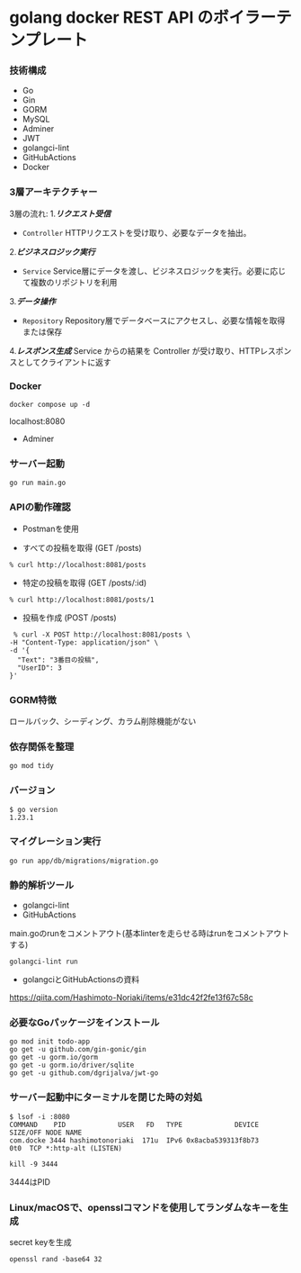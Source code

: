 # golang docker REST API のボイラーテンプレート

### 技術構成
- Go
- Gin
- GORM
- MySQL
- Adminer
- JWT
- golangci-lint
- GitHubActions
- Docker

### 3層アーキテクチャー
3層の流れ:
1.***リクエスト受信***
- ```Controller```
HTTPリクエストを受け取り、必要なデータを抽出。

2.***ビジネスロジック実行***
- ```Service```
Service層にデータを渡し、ビジネスロジックを実行。必要に応じて複数のリポジトリを利用

3.***データ操作***
- ```Repository```
Repository層でデータベースにアクセスし、必要な情報を取得または保存

4.***レスポンス生成***
Service からの結果を Controller が受け取り、HTTPレスポンスとしてクライアントに返す

### Docker
```
docker compose up -d
```
localhost:8080
- Adminer

### サーバー起動
```
go run main.go
```

### APIの動作確認
- Postmanを使用

- すべての投稿を取得 (GET /posts)
```
% curl http://localhost:8081/posts
```
- 特定の投稿を取得 (GET /posts/:id)
```
% curl http://localhost:8081/posts/1
```
- 投稿を作成 (POST /posts)
```
 % curl -X POST http://localhost:8081/posts \
-H "Content-Type: application/json" \
-d '{
  "Text": "3番目の投稿",
  "UserID": 3
}'
```

### GORM特徴
ロールバック、シーディング、カラム削除機能がない

### 依存関係を整理
```
go mod tidy
```

###  バージョン
```
$ go version
1.23.1
```

### マイグレーション実行
```
go run app/db/migrations/migration.go
```

### 静的解析ツール
- golangci-lint
- GitHubActions

main.goのrunをコメントアウト(基本linterを走らせる時はrunをコメントアウトする)
```
golangci-lint run
```

- golangciとGitHubActionsの資料

https://qiita.com/Hashimoto-Noriaki/items/e31dc42f2fe13f67c58c

### 必要なGoパッケージをインストール
```
go mod init todo-app
go get -u github.com/gin-gonic/gin
go get -u gorm.io/gorm
go get -u gorm.io/driver/sqlite
go get -u github.com/dgrijalva/jwt-go
```

### サーバー起動中にターミナルを閉じた時の対処
```
$ lsof -i :8080
COMMAND    PID             USER   FD   TYPE             DEVICE SIZE/OFF NODE NAME
com.docke 3444 hashimotonoriaki  171u  IPv6 0x8acba539313f8b73      0t0  TCP *:http-alt (LISTEN)
```
```
kill -9 3444 
```
3444はPID

### Linux/macOSで、opensslコマンドを使用してランダムなキーを生成
secret keyを生成
```
openssl rand -base64 32
```
